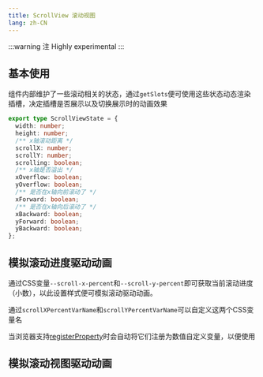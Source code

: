 ```yaml
---
title: ScrollView 滚动视图
lang: zh-CN
---
```


:::warning 注
Highly experimental
:::

## 基本使用

组件内部维护了一些滚动相关的状态，通过`getSlots`便可使用这些状态动态渲染插槽，决定插槽是否展示以及切换展示时的动画效果

```ts
export type ScrollViewState = {
  width: number;
  height: number;
  /** x轴滚动距离 */
  scrollX: number;
  scrollY: number;
  scrolling: boolean;
  /** x轴是否溢出 */
  xOverflow: boolean;
  yOverflow: boolean;
  /** 是否在x轴向前滚动了 */
  xForward: boolean;
  /** 是否在x轴向后滚动了 */
  xBackward: boolean;
  yForward: boolean;
  yBackward: boolean;
};
```

<!-- @Code:scrollState -->

## 模拟滚动进度驱动动画

通过CSS变量`--scroll-x-percent`和`--scroll-y-percent`即可获取当前滚动进度（小数），以此设置样式便可模拟滚动驱动动画。

通过`scrollXPercentVarName`和`scrollYPercentVarName`可以自定义这两个CSS变量名

当浏览器支持[registerProperty](https://developer.mozilla.org/en-US/docs/Web/API/CSS/registerProperty_static)时会自动将它们注册为数值自定义变量，以便使用

<!-- @Code:scrollDrivenAnimation -->

## 模拟滚动视图驱动动画

<!-- @Code:viewScrollDriven -->